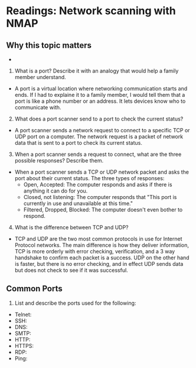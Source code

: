 # Readings: Network scanning with NMAP
## Why this topic matters
- 
1. What is a port? Describe it with an analogy that would help a family member understand.
- A port is a virtual location where networking communication starts and ends. If I had to explaine it to a family member, I would tell them that a port is like a phone number or an address. It lets devices know who to communicate with. 
2. What does a port scanner send to a port to check the current status?
- A port scanner sends a network request to connect to a specific TCP or UDP port on a computer. The network request is a packet of network data that is sent to a port to check its current status.
3. When a port scanner sends a request to connect, what are the three possible responses? Describe them.
- When a port scanner sends a TCP or UDP network packet and asks the port about their current status. The three types of responses:
    - Open, Accepted: The computer responds and asks if there is anything it can do for you.
    - Closed, not listening: The computer responds that "This port is currently in use and unavailable at this time."
    - Filtered, Dropped, Blocked: The computer doesn't even bother to respond.  
4. What is the difference between TCP and UDP?
- TCP and UDP are the two most common protocols in use for Internet Protocol networks. The main difference is how they deliver information, TCP is more orderly with error checking, verification, and a 3 way handshake to confirm each packet is a success. UDP on the other hand is faster, but there is no error checking, and in effect UDP sends data but does not check to see if it was successful.
## Common Ports
1. List and describe the ports used for the following:
- Telnet:
- SSH:
- DNS:
- SMTP:
- HTTP:
- HTTPS:
- RDP:
- Ping:
